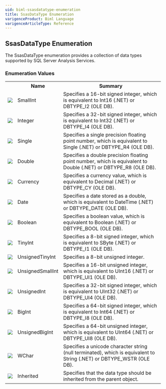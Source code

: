 ```yaml
---
uid: biml-ssasdatatype-enumeration
title: SsasDataType Enumeration
varigenceProduct: Biml Language
varigenceArticleType: Reference
---
```


## SsasDataType Enumeration<div class="LanguageSummary"><div class ="SummaryItem">The SsasDataType enumeration provides a collection of data types supported by SQL Server Analysis Services.</div></div><div class="EnumValueGroup">### Enumeration Values<table id="EnumValue" class="MemberList"><tbody><tr><th class="MemberTypeIconColumnHeader">&nbsp;</th><th class="MemberNameColumnHeader">Name</th><th class="MemberSummaryColumnHeader">Summary</th></tr><tr class="cd0"><td align="center" class="MemberTypeIcon"><img src="enumValue.png"></img></td><td class="MemberName">SmallInt</td><td class="MemberSummary"><div class ="SummaryItem">Specifies a 16-bit signed integer, which is equivalent to Int16 (.NET) or DBTYPE_I2 (OLE DB).</div></td></tr><tr class="cd1"><td align="center" class="MemberTypeIcon"><img src="enumValue.png"></img></td><td class="MemberName">Integer</td><td class="MemberSummary"><div class ="SummaryItem">Specifies a 32-bit signed integer, which is equivalent to Int32 (.NET) or DBTYPE_I4 (OLE DB).</div></td></tr><tr class="cd0"><td align="center" class="MemberTypeIcon"><img src="enumValue.png"></img></td><td class="MemberName">Single</td><td class="MemberSummary"><div class ="SummaryItem">Specifies a single precision floating point number, which is equivalent to Single (.NET) or DBTYPE_R4 (OLE DB).</div></td></tr><tr class="cd1"><td align="center" class="MemberTypeIcon"><img src="enumValue.png"></img></td><td class="MemberName">Double</td><td class="MemberSummary"><div class ="SummaryItem">Specifies a double precision floating point number, which is equivalent to Double (.NET) or DBTYPE_R8 (OLE DB).</div></td></tr><tr class="cd0"><td align="center" class="MemberTypeIcon"><img src="enumValue.png"></img></td><td class="MemberName">Currency</td><td class="MemberSummary"><div class ="SummaryItem">Specifies a currency value, which is equivalent to Decimal (.NET) or DBTYPE_CY (OLE DB).</div></td></tr><tr class="cd1"><td align="center" class="MemberTypeIcon"><img src="enumValue.png"></img></td><td class="MemberName">Date</td><td class="MemberSummary"><div class ="SummaryItem">Specifies a date stored as a double, which is equivalent to DateTime (.NET) or DBTYPE_DATE (OLE DB).</div></td></tr><tr class="cd0"><td align="center" class="MemberTypeIcon"><img src="enumValue.png"></img></td><td class="MemberName">Boolean</td><td class="MemberSummary"><div class ="SummaryItem">Specifies a boolean value, which is equivalent to Boolean (.NET) or DBTYPE_BOOL (OLE DB).</div></td></tr><tr class="cd1"><td align="center" class="MemberTypeIcon"><img src="enumValue.png"></img></td><td class="MemberName">TinyInt</td><td class="MemberSummary"><div class ="SummaryItem">Specifies a 8-bit signed integer, which is equivalent to SByte (.NET) or DBTYPE_I1 (OLE DB).</div></td></tr><tr class="cd0"><td align="center" class="MemberTypeIcon"><img src="enumValue.png"></img></td><td class="MemberName">UnsignedTinyInt</td><td class="MemberSummary"><div class ="SummaryItem">Specifies a 8-bit unsigned integer.</div></td></tr><tr class="cd1"><td align="center" class="MemberTypeIcon"><img src="enumValue.png"></img></td><td class="MemberName">UnsignedSmallInt</td><td class="MemberSummary"><div class ="SummaryItem">Specifies a 16-bit unsigned integer, which is equivalent to UInt16 (.NET) or DBTYPE_UI1 (OLE DB).</div></td></tr><tr class="cd0"><td align="center" class="MemberTypeIcon"><img src="enumValue.png"></img></td><td class="MemberName">UnsignedInt</td><td class="MemberSummary"><div class ="SummaryItem">Specifies a 32-bit signed integer, which is equivalent to UInt32 (.NET) or DBTYPE_UI4 (OLE DB).</div></td></tr><tr class="cd1"><td align="center" class="MemberTypeIcon"><img src="enumValue.png"></img></td><td class="MemberName">BigInt</td><td class="MemberSummary"><div class ="SummaryItem">Specifies a 64-bit signed integer, which is equivalent to Int64 (.NET) or DBTYPE_I8 (OLE DB).</div></td></tr><tr class="cd0"><td align="center" class="MemberTypeIcon"><img src="enumValue.png"></img></td><td class="MemberName">UnsignedBigInt</td><td class="MemberSummary"><div class ="SummaryItem">Specifies a 64-bit unsigned integer, which is equivalent to UInt64 (.NET) or DBTYPE_UI8 (OLE DB).</div></td></tr><tr class="cd1"><td align="center" class="MemberTypeIcon"><img src="enumValue.png"></img></td><td class="MemberName">WChar</td><td class="MemberSummary"><div class ="SummaryItem">Specifies a unicode character string (null terminated), which is equivalent to String (.NET) or DBTYPE_WSTR (OLE DB).</div></td></tr><tr class="cd0"><td align="center" class="MemberTypeIcon"><img src="enumValue.png"></img></td><td class="MemberName">Inherited</td><td class="MemberSummary"><div class ="SummaryItem">Specifies that the data type should be inherited from the parent object.</div></td></tr></tbody></table></div>